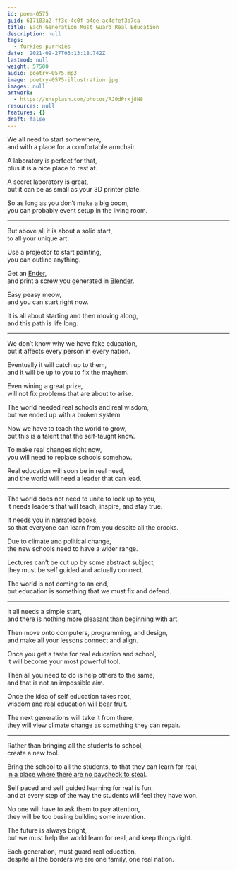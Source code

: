 ```yaml
---
id: poem-0575
guid: 617103a2-ff3c-4c0f-b4ee-ac4dfef3b7ca
title: Each Generation Must Guard Real Education
description: null
tags:
  - furkies-purrkies
date: '2021-09-27T03:13:18.742Z'
lastmod: null
weight: 57500
audio: poetry-0575.mp3
image: poetry-0575-illustration.jpg
images: null
artwork:
  - https://unsplash.com/photos/RJ0dPrxj8N8
resources: null
features: {}
draft: false
---
```


We all need to start somewhere,\
and with a place for a comfortable armchair.

A laboratory is perfect for that,\
plus it is a nice place to rest at.

A secret laboratory is great,\
but it can be as small as your 3D printer plate.

So as long as you don’t make a big boom,\
you can probably event setup in the living room.

---

But above all it is about a solid start,\
to all your unique art.

Use a projector to start painting,\
you can outline anything.

Get an [Ender](https://www.youtube.com/results?search_query=ender+3+v2+assembly),\
and print a screw you generated in [Blender](https://www.youtube.com/results?search_query=blender+tutorial).

Easy peasy meow,\
and you can start right now.

It is all about starting and then moving along,\
and this path is life long.

---

We don’t know why we have fake education,\
but it affects every person in every nation.

Eventually it will catch up to them,\
and it will be up to you to fix the mayhem.

Even wining a great prize,\
will not fix problems that are about to arise.

The world needed real schools and real wisdom,\
but we ended up with a broken system.

Now we have to teach the world to grow,\
but this is a talent that the self-taught know.

To make real changes right now,\
you will need to replace schools somehow.

Real education will soon be in real need,\
and the world will need a leader that can lead.

---

The world does not need to unite to look up to you,\
it needs leaders that will teach, inspire, and stay true.

It needs you in narrated books,\
so that everyone can learn from you despite all the crooks.

Due to climate and political change,\
the new schools need to have a wider range.

Lectures can’t be cut up by some abstract subject,\
they must be self guided and actually connect.

The world is not coming to an end,\
but education is something that we must fix and defend.

---

It all needs a simple start,\
and there is nothing more pleasant than beginning with art.

Then move onto computers, programming, and design,\
and make all your lessons connect and align.

Once you get a taste for real education and school,\
it will become your most powerful tool.

Then all you need to do is help others to the same,\
and that is not an impossible aim.

Once the idea of self education takes root,\
wisdom and real education will bear fruit.

The next generations will take it from there,\
they will view climate change as something they can repair.

---

Rather than bringing all the students to school,\
create a new tool.

Bring the school to all the students, to that they can learn for real,\
[in a place where there are no paycheck to steal](https://www.youtube.com/watch?v=fmoor8DwqW4).

Self paced and self guided learning for real is fun,\
and at every step of the way the students will feel they have won.

No one will have to ask them to pay attention,\
they will be too busing building some invention.

The future is always bright,\
but we must help the world learn for real, and keep things right.

Each generation, must guard real education,\
despite all the borders we are one family, one real nation.
